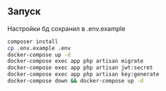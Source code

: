 ## Запуск
Настройки бд сохранил в .env.example
```sh
composer install
cp .env.example .env
docker-compose up -d
docker-compose exec app php artisan migrate
docker-compose exec app php artisan jwt:secret
docker-compose exec app php artisan key:generate
docker-compose down && docker-compose up -d
```
